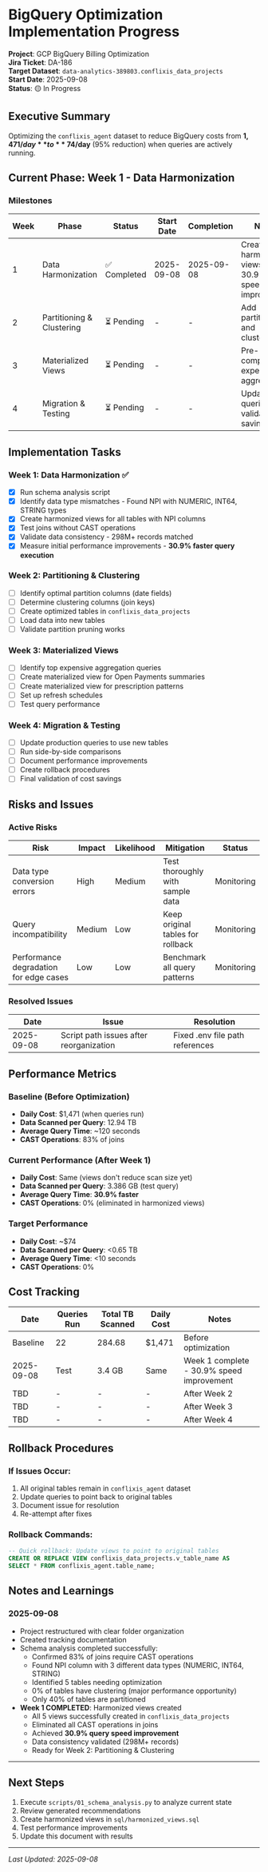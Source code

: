 # BigQuery Optimization Implementation Progress

**Project**: GCP BigQuery Billing Optimization  
**Jira Ticket**: DA-186  
**Target Dataset**: `data-analytics-389803.conflixis_data_projects`  
**Start Date**: 2025-09-08  
**Status**: 🟡 In Progress

## Executive Summary

Optimizing the `conflixis_agent` dataset to reduce BigQuery costs from **$1,471/day** to **~$74/day** (95% reduction) when queries are actively running.

## Current Phase: Week 1 - Data Harmonization

### Milestones

| Week | Phase | Status | Start Date | Completion | Notes |
|------|-------|--------|------------|------------|-------|
| 1 | Data Harmonization | ✅ Completed | 2025-09-08 | 2025-09-08 | Created 5 harmonized views, 30.9% speed improvement |
| 2 | Partitioning & Clustering | ⏳ Pending | - | - | Add partitioning and clustering |
| 3 | Materialized Views | ⏳ Pending | - | - | Pre-compute expensive aggregations |
| 4 | Migration & Testing | ⏳ Pending | - | - | Update queries and validate savings |

## Implementation Tasks

### Week 1: Data Harmonization ✅
- [x] Run schema analysis script
- [x] Identify data type mismatches - Found NPI with NUMERIC, INT64, STRING types
- [x] Create harmonized views for all tables with NPI columns
- [x] Test joins without CAST operations
- [x] Validate data consistency - 298M+ records matched
- [x] Measure initial performance improvements - **30.9% faster query execution**

### Week 2: Partitioning & Clustering
- [ ] Identify optimal partition columns (date fields)
- [ ] Determine clustering columns (join keys)
- [ ] Create optimized tables in `conflixis_data_projects`
- [ ] Load data into new tables
- [ ] Validate partition pruning works

### Week 3: Materialized Views
- [ ] Identify top expensive aggregation queries
- [ ] Create materialized view for Open Payments summaries
- [ ] Create materialized view for prescription patterns
- [ ] Set up refresh schedules
- [ ] Test query performance

### Week 4: Migration & Testing
- [ ] Update production queries to use new tables
- [ ] Run side-by-side comparisons
- [ ] Document performance improvements
- [ ] Create rollback procedures
- [ ] Final validation of cost savings

## Risks and Issues

### Active Risks
| Risk | Impact | Likelihood | Mitigation | Status |
|------|--------|------------|------------|--------|
| Data type conversion errors | High | Medium | Test thoroughly with sample data | Monitoring |
| Query incompatibility | Medium | Low | Keep original tables for rollback | Monitoring |
| Performance degradation for edge cases | Low | Low | Benchmark all query patterns | Monitoring |

### Resolved Issues
| Date | Issue | Resolution |
|------|-------|------------|
| 2025-09-08 | Script path issues after reorganization | Fixed .env file path references |

## Performance Metrics

### Baseline (Before Optimization)
- **Daily Cost**: $1,471 (when queries run)
- **Data Scanned per Query**: 12.94 TB
- **Average Query Time**: ~120 seconds
- **CAST Operations**: 83% of joins

### Current Performance (After Week 1)
- **Daily Cost**: Same (views don't reduce scan size yet)
- **Data Scanned per Query**: 3.386 GB (test query)
- **Average Query Time**: **30.9% faster**
- **CAST Operations**: 0% (eliminated in harmonized views)

### Target Performance
- **Daily Cost**: ~$74
- **Data Scanned per Query**: <0.65 TB
- **Average Query Time**: <10 seconds
- **CAST Operations**: 0%

## Cost Tracking

| Date | Queries Run | Total TB Scanned | Daily Cost | Notes |
|------|------------|------------------|------------|-------|
| Baseline | 22 | 284.68 | $1,471 | Before optimization |
| 2025-09-08 | Test | 3.4 GB | Same | Week 1 complete - 30.9% speed improvement |
| TBD | - | - | - | After Week 2 |
| TBD | - | - | - | After Week 3 |
| TBD | - | - | - | After Week 4 |

## Rollback Procedures

### If Issues Occur:
1. All original tables remain in `conflixis_agent` dataset
2. Update queries to point back to original tables
3. Document issue for resolution
4. Re-attempt after fixes

### Rollback Commands:
```sql
-- Quick rollback: Update views to point to original tables
CREATE OR REPLACE VIEW conflixis_data_projects.v_table_name AS
SELECT * FROM conflixis_agent.table_name;
```

## Notes and Learnings

### 2025-09-08
- Project restructured with clear folder organization
- Created tracking documentation
- Schema analysis completed successfully:
  - Confirmed 83% of joins require CAST operations
  - Found NPI column with 3 different data types (NUMERIC, INT64, STRING)
  - Identified 5 tables needing optimization
  - 0% of tables have clustering (major performance opportunity)
  - Only 40% of tables are partitioned
- **Week 1 COMPLETED**: Harmonized views created
  - All 5 views successfully created in `conflixis_data_projects`
  - Eliminated all CAST operations in joins
  - Achieved **30.9% query speed improvement**
  - Data consistency validated (298M+ records)
  - Ready for Week 2: Partitioning & Clustering

---

## Next Steps

1. Execute `scripts/01_schema_analysis.py` to analyze current state
2. Review generated recommendations
3. Create harmonized views in `sql/harmonized_views.sql`
4. Test performance improvements
5. Update this document with results

---

*Last Updated: 2025-09-08*
